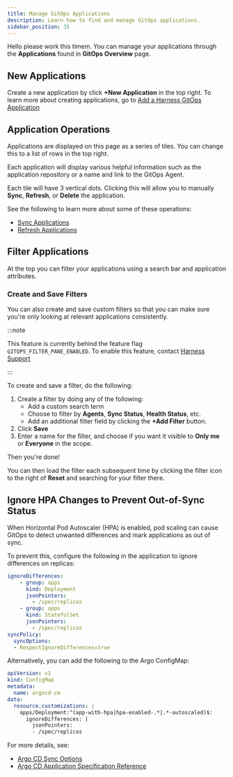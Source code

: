 ```yaml
---
title: Manage GitOps Applications
description: Learn how to find and manage GitOps applications.
sidebar_position: 35
---
```


Hello please work this timem. 
You can manage your applications through the **Applications** found in **GitOps Overview** page. 

<DocVideo src="https://app.tango.us/app/embed/Navigating-GitOps-to-Access-Applications-in-Harness-cad0aa3f8abd4f1d96af0e482c51729e" title="Navigating GitOps to Access Applications in Harness" />

## New Applications

Create a new application by click **+New Application** in the top right. To learn more about creating applications, go to [Add a Harness GitOps Application](/docs/continuous-delivery/gitops/get-started/harness-cd-git-ops-quickstart#step-4-add-a-harness-gitops-application)

## Application Operations

Applications are displayed on this page as a series of tiles. You can change this to a list of rows in the top right. 

Each application will display various helpful information such as the application repository or a name and link to the GitOps Agent. 

Each tile will have 3 vertical dots. Clicking this will allow you to manually **Sync**, **Refresh**, or **Delete** the application. 

See the following to learn more about some of these operations:
- [Sync Applications](/docs/continuous-delivery/gitops/use-gitops/sync-gitops-applications)
- [Refresh Applications](/docs/continuous-delivery/gitops/get-started/harness-git-ops-basics#refresh)

## Filter Applications

At the top you can filter your applications using a search bar and application attributes.

### Create and Save Filters

You can also create and save custom filters so that you can make sure you're only looking at relevant applications consistently. 

:::note

This feature is currently behind the feature flag `GITOPS_FILTER_PANE_ENABLED`. To enable this feature, contact [Harness Support](mailto:support@harness.io)

:::

To create and save a filter, do the following:

1. Create a filter by doing any of the following:
    - Add a custom search term
    - Choose to filter by **Agents**, **Sync Status**, **Health Status**, etc.
    - Add an additional filter field by clicking the **+Add Filter** button.
2. Click **Save**
3. Enter a name for the filter, and choose if you want it visible to **Only me** or **Everyone** in the scope. 

Then you're done!

You can then load the filter each subsequent time by clicking the filter icon to the right of **Reset** and searching for your filter there. 

## Ignore HPA Changes to Prevent Out-of-Sync Status

When Horizontal Pod Autoscaler (HPA) is enabled, pod scaling can cause GitOps to detect unwanted differences and mark applications as out of sync. 

To prevent this, configure the following in the application to ignore differences on replicas:

```yaml
ignoreDifferences:
    - group: apps
      kind: Deployment
      jsonPointers:
        - /spec/replicas
    - group: apps
      kind: StatefulSet
      jsonPointers:
        - /spec/replicas
syncPolicy: 
  syncOptions: 
  - RespectIgnoreDifferences=true
```

Alternatively, you can add the following to the Argo ConfigMap:

```yaml
apiVersion: v1
kind: ConfigMap
metadata:
  name: argocd-cm
data:
  resource.customizations: |
    apps/Deployment:^(app-with-hpa|hpa-enabled-.*|.*-autoscaled)$:
      ignoreDifferences: |
        jsonPointers:
        - /spec/replicas
```

For more details, see:
- [Argo CD Sync Options](https://argo-cd.readthedocs.io/en/stable/user-guide/sync-options/#respect-ignore-difference-configs)
- [Argo CD Application Specification Reference](https://argo-cd.readthedocs.io/en/stable/user-guide/application-specification/)